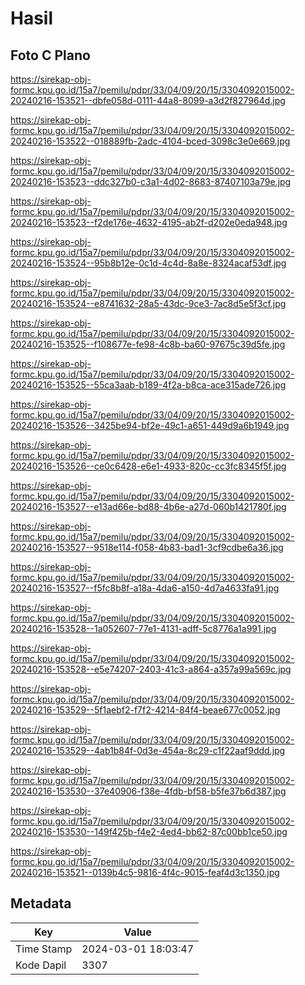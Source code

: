 # Hasil

## Foto C Plano

https://sirekap-obj-formc.kpu.go.id/15a7/pemilu/pdpr/33/04/09/20/15/3304092015002-20240216-153521--dbfe058d-0111-44a8-8099-a3d2f827964d.jpg

https://sirekap-obj-formc.kpu.go.id/15a7/pemilu/pdpr/33/04/09/20/15/3304092015002-20240216-153522--018889fb-2adc-4104-bced-3098c3e0e669.jpg

https://sirekap-obj-formc.kpu.go.id/15a7/pemilu/pdpr/33/04/09/20/15/3304092015002-20240216-153523--ddc327b0-c3a1-4d02-8683-87407103a79e.jpg

https://sirekap-obj-formc.kpu.go.id/15a7/pemilu/pdpr/33/04/09/20/15/3304092015002-20240216-153523--f2de176e-4632-4195-ab2f-d202e0eda948.jpg

https://sirekap-obj-formc.kpu.go.id/15a7/pemilu/pdpr/33/04/09/20/15/3304092015002-20240216-153524--95b8b12e-0c1d-4c4d-8a8e-8324acaf53df.jpg

https://sirekap-obj-formc.kpu.go.id/15a7/pemilu/pdpr/33/04/09/20/15/3304092015002-20240216-153524--e8741632-28a5-43dc-9ce3-7ac8d5e5f3cf.jpg

https://sirekap-obj-formc.kpu.go.id/15a7/pemilu/pdpr/33/04/09/20/15/3304092015002-20240216-153525--f108677e-fe98-4c8b-ba60-97675c39d5fe.jpg

https://sirekap-obj-formc.kpu.go.id/15a7/pemilu/pdpr/33/04/09/20/15/3304092015002-20240216-153525--55ca3aab-b189-4f2a-b8ca-ace315ade726.jpg

https://sirekap-obj-formc.kpu.go.id/15a7/pemilu/pdpr/33/04/09/20/15/3304092015002-20240216-153526--3425be94-bf2e-49c1-a651-449d9a6b1949.jpg

https://sirekap-obj-formc.kpu.go.id/15a7/pemilu/pdpr/33/04/09/20/15/3304092015002-20240216-153526--ce0c6428-e6e1-4933-820c-cc3fc8345f5f.jpg

https://sirekap-obj-formc.kpu.go.id/15a7/pemilu/pdpr/33/04/09/20/15/3304092015002-20240216-153527--e13ad66e-bd88-4b6e-a27d-060b1421780f.jpg

https://sirekap-obj-formc.kpu.go.id/15a7/pemilu/pdpr/33/04/09/20/15/3304092015002-20240216-153527--9518e114-f058-4b83-bad1-3cf9cdbe6a36.jpg

https://sirekap-obj-formc.kpu.go.id/15a7/pemilu/pdpr/33/04/09/20/15/3304092015002-20240216-153527--f5fc8b8f-a18a-4da6-a150-4d7a4633fa91.jpg

https://sirekap-obj-formc.kpu.go.id/15a7/pemilu/pdpr/33/04/09/20/15/3304092015002-20240216-153528--1a052607-77e1-4131-adff-5c8776a1a991.jpg

https://sirekap-obj-formc.kpu.go.id/15a7/pemilu/pdpr/33/04/09/20/15/3304092015002-20240216-153528--e5e74207-2403-41c3-a864-a357a99a569c.jpg

https://sirekap-obj-formc.kpu.go.id/15a7/pemilu/pdpr/33/04/09/20/15/3304092015002-20240216-153529--5f1aebf2-f7f2-4214-84f4-beae677c0052.jpg

https://sirekap-obj-formc.kpu.go.id/15a7/pemilu/pdpr/33/04/09/20/15/3304092015002-20240216-153529--4ab1b84f-0d3e-454a-8c29-c1f22aaf9ddd.jpg

https://sirekap-obj-formc.kpu.go.id/15a7/pemilu/pdpr/33/04/09/20/15/3304092015002-20240216-153530--37e40906-f38e-4fdb-bf58-b5fe37b6d387.jpg

https://sirekap-obj-formc.kpu.go.id/15a7/pemilu/pdpr/33/04/09/20/15/3304092015002-20240216-153530--149f425b-f4e2-4ed4-bb62-87c00bb1ce50.jpg

https://sirekap-obj-formc.kpu.go.id/15a7/pemilu/pdpr/33/04/09/20/15/3304092015002-20240216-153521--0139b4c5-9816-4f4c-9015-feaf4d3c1350.jpg


## Metadata

| Key        | Value               |
| ---------- | ------------------- |
| Time Stamp | 2024-03-01 18:03:47 |
| Kode Dapil | 3307                |



